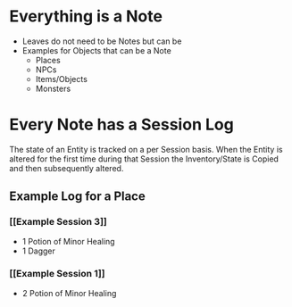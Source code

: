 
# Everything is a Note

* Leaves do not need to be Notes but can be
* Examples for Objects that can be a Note
	* Places
	* NPCs
	* Items/Objects
	* Monsters

# Every Note has a Session Log

The state of an Entity is tracked on a per Session basis. When the Entity is altered for the first time during that Session the Inventory/State is Copied and then subsequently altered.
## Example Log for a Place

### [[Example Session 3]]

* 1 Potion of Minor Healing
* 1 Dagger
### [[Example Session 1]]

* 2 Potion of Minor Healing





